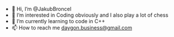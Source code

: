 - 👋 Hi, I’m @JakubBroncel
- 👀 I’m interested in Coding obviously and I also play a lot of chess 
- 🌱 I’m currently learning to code in C++
- 📫 How to reach me daygon.business@gmail.com
